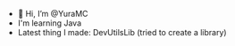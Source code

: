 - 👋 Hi, I’m @YuraMC
- I'm learning Java
- Latest thing I made: DevUtilsLib (tried to create a library)

<!---
YuraMC/YuraMC is a ✨ special ✨ repository because its `README.md` (this file) appears on your GitHub profile.
You can click the Preview link to take a look at your changes.
--->
